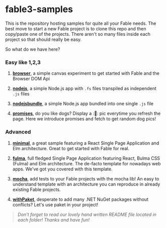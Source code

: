 # fable3-samples

This is the repository hosting samples for quite all your Fable needs. The best move to start a new Fable project is to clone this repo and then copy/paste one of the projects. There aren't so many files inside each project so that should really be easy.

So what do we have here?

### Easy like 1,2,3

1. **[browser](https://github.com/fable-compiler/fable3-samples/tree/main/browser)**, a simple canvas experiment to get started with Fable and the Browser DOM Api

2. **[nodejs](https://github.com/fable-compiler/fable3-samples/tree/main/nodejs)**, a simple Node.js app with `.fs` files transpiled as independent `.js` files

3. **[nodejsbundle](https://github.com/fable-compiler/fable3-samples/tree/main/nodejsbundle)**, a simple Node.js app bundled into one single `.js` file

4. **[promises](https://github.com/fable-compiler/fable3-samples/tree/main/promises)**, do you like dogs? Display a ::dog:: pic everytime you refresh the page. Here we introduce promises and fetch to get random dog pics!

### Advanced

1. **[minimal](https://github.com/fable-compiler/fable3-samples/tree/main/minimal)**, a great sample featuring a React Single Page Application and Elm architecture. Great to get started with Fable for real.

2. **[fulma](https://github.com/MangelMaxime/fulma-demo)**, full fledged Single Page Application featuring React, Bulma CSS (Fulma) and Elm architecture. The de-facto template for nowadays web apps. We've got you covered with this template.

3. **[mocha](https://github.com/fable-compiler/fable3-samples/tree/main/mocha)**, add tests to your Fable projects with the mocha lib! An easy to understand template with an architecture you can reproduce in already existing Fable projects.

4. **[withPaket](https://github.com/fable-compiler/fable3-samples/tree/main/withpaket)**, desperate to add many .NET NuGet packages without conflicts? Let's use paket in your project!

> *Don't forget to read our lovely hand written README file located in each folder! Thanks and have fun!*
